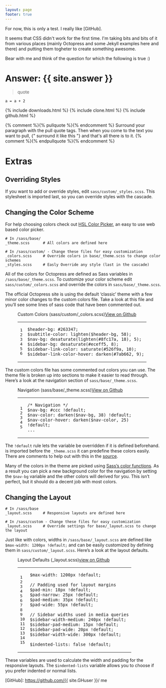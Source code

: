 ```yaml
---
layout: page
footer: true
---
```


For now, this is only a test. I really like [GitHub].

It seems that CSS didn't work for the first time. I'm taking bits and bits of
it from various places (mainly Octopress and some Jekyll examples here and
there) and putting them togheter to create something awesome.

Bear with me and think of the question for which the following is true :)

<h1> Answer: {{ site.answer }}</h1>

> quote

    a = a + 2

{% include downloads.html %}
{% include clone.html %}
{% include github.html %}

{% comment %}{% pullquote %}{% endcomment %}
Surround your paragraph with the pull quote tags. Then when you come to
the text you want to pull, {" surround it like this "} and that's all there is
to it.
{% comment %}{% endpullquote %}{% endcomment %}

Extras
======

<h2 id="overriding_styles">Overriding Styles</h2>


<p>If you want to add or override styles, edit <code>sass/custom/_styles.scss</code>. This stylesheet is imported last, so you can override styles with the cascade.</p>

<h2 id="customizing_styles">Changing the Color Scheme</h2>


<p>For help choosing colors check out <a href="http://hslpicker.com">HSL Color Picker</a>, an easy to use web based color picker.</p>

<pre><code># In /sass/base/
_theme.scss      # All colors are defined here

# In /sass/custom/ - Change these files for easy customization
_colors.scss     # Override colors in base/_theme.scss to change color schemes
_styles.scss     # Easly Override any style (last in the cascade)
</code></pre>

<p>All of the colors for Octopress are defined as Sass variables in <code>/sass/base/_theme.scss</code>.
To customize your color scheme edit <code>sass/custom/_colors.scss</code> and override the colors in <code>sass/base/_theme.scss</code>.</p>

<p>The official Octopress site is using the default &#8216;classic&#8217; theme with a few minor color changes to the custom colors file. Take a look at this file and you&#8217;ll see some lines of sass code that have been commented out.</p>

<figure class='code'><figcaption><span>Custom Colors (sass/custom/_colors.scss)</span><a href='https://github.com/imathis/octopress/tree/master/.themes/classic/sass/custom/_colors.scss'>View on Github </a></figcaption> <div class="highlight"><table><tr><td class="gutter"><pre class="line-numbers"><span class='line-number'>1</span>
<span class='line-number'>2</span>
<span class='line-number'>3</span>
<span class='line-number'>4</span>
<span class='line-number'>5</span>
<span class='line-number'>6</span>
</pre></td><td class='code'><pre><code class='scss'><span class='line'><span class="na">$header-bg</span><span class="o">:</span> <span class="mh">#263347</span><span class="p">;</span>
</span><span class='line'><span class="na">$subtitle-color</span><span class="o">:</span> <span class="nf">lighten</span><span class="p">(</span><span class="nv">$header-bg</span><span class="o">,</span> <span class="mi">58</span><span class="p">);</span>
</span><span class='line'><span class="na">$nav-bg</span><span class="o">:</span> <span class="nf">desaturate</span><span class="p">(</span><span class="nf">lighten</span><span class="p">(</span><span class="mh">#8fc17a</span><span class="o">,</span> <span class="mi">18</span><span class="p">)</span><span class="o">,</span> <span class="mi">5</span><span class="p">);</span>
</span><span class='line'><span class="na">$sidebar-bg</span><span class="o">:</span> <span class="nf">desaturate</span><span class="p">(</span><span class="mh">#eceff5</span><span class="o">,</span> <span class="mi">8</span><span class="p">);</span>
</span><span class='line'><span class="na">$sidebar-link-color</span><span class="o">:</span> <span class="nf">saturate</span><span class="p">(</span><span class="mh">#526f9a</span><span class="o">,</span> <span class="mi">10</span><span class="p">);</span>
</span><span class='line'><span class="na">$sidebar-link-color-hover</span><span class="o">:</span> <span class="nf">darken</span><span class="p">(</span><span class="mh">#7ab662</span><span class="o">,</span> <span class="mi">9</span><span class="p">);</span>
</span></code></pre></td></tr></table></div></figure>


<p>The custom colors file has some commented out colors you can use. The theme file is broken up into sections to make it easier to read through. Here&#8217;s a look at the navigation section of <code>sass/base/_theme.scss</code>.</p>

<figure class='code'><figcaption><span>Navigation (sass/base/_theme.scss)</span><a href='https://github.com/imathis/octopress/tree/master/.themes/classic/sass/base/_theme.scss'>View on Github </a></figcaption> <div class="highlight"><table><tr><td class="gutter"><pre class="line-numbers"><span class='line-number'>1</span>
<span class='line-number'>2</span>
<span class='line-number'>3</span>
<span class='line-number'>4</span>
<span class='line-number'>5</span>
</pre></td><td class='code'><pre><code class='scss'><span class='line'><span class="cm">/* Navigation */</span>
</span><span class='line'><span class="na">$nav-bg</span><span class="o">:</span> <span class="mh">#ccc</span> <span class="nv">!default</span><span class="p">;</span>
</span><span class='line'><span class="na">$nav-color</span><span class="o">:</span> <span class="nf">darken</span><span class="p">(</span><span class="nv">$nav-bg</span><span class="o">,</span> <span class="mi">38</span><span class="p">)</span> <span class="nv">!default</span><span class="p">;</span>
</span><span class='line'><span class="na">$nav-color-hover</span><span class="o">:</span> <span class="nf">darken</span><span class="p">(</span><span class="nv">$nav-color</span><span class="o">,</span> <span class="mi">25</span><span class="p">)</span> <span class="nv">!default</span><span class="p">;</span>
</span><span class='line'><span class="nc">...</span>
</span></code></pre></td></tr></table></div></figure>


<p>The <code>!default</code> rule lets the variable be overridden if it is defined beforehand.
is imported before the <code>_theme.scss</code> it can predefine these colors easily. There are comments to help out with this in the
<a href="https://github.com/imathis/octopress/tree/master/.themes/classic/sass/custom/_colors.scss">source</a>.</p>

<p>Many of the colors in the theme are picked using <a href="http://sass-lang.com/docs/yardoc/Sass/Script/Functions.html">Sass&#8217;s color functions</a>.
As a result you can pick a new background color for the navigation by setting the <code>$nav-bg</code> variable
and the other colors will derived for you. This isn&#8217;t perfect, but it should do a decent job with most colors.</p>

<h2 id="changing_layout">Changing the Layout</h2>


<pre><code># In /sass/base
_layout.scss     # Responsive layouts are defined here

# In /sass/custom - Change these files for easy customization
_layout.scss     # Override settings for base/_layout.scss to change the layout
</code></pre>

<p>Just like with colors, widths in <code>/sass/base/_layout.scss</code> are defined like <code>$max-width: 1200px !default;</code> and can be easily customized
by defining them in <code>sass/custom/_layout.scss</code>. Here&#8217;s a look at the layout defaults.</p>

<figure class='code'><figcaption><span>Layout Defaults (_layout.scss)</span><a href='https://github.com/imathis/octopress/tree/master/.themes/classic/sass/base/_layout.scss'>view on Github </a></figcaption> <div class="highlight"><table><tr><td class="gutter"><pre class="line-numbers"><span class='line-number'>1</span>
<span class='line-number'>2</span>
<span class='line-number'>3</span>
<span class='line-number'>4</span>
<span class='line-number'>5</span>
<span class='line-number'>6</span>
<span class='line-number'>7</span>
<span class='line-number'>8</span>
<span class='line-number'>9</span>
<span class='line-number'>10</span>
<span class='line-number'>11</span>
<span class='line-number'>12</span>
<span class='line-number'>13</span>
<span class='line-number'>14</span>
<span class='line-number'>15</span>
</pre></td><td class='code'><pre><code class='scss'><span class='line'><span class="na">$max-width</span><span class="o">:</span> <span class="mi">1200</span><span class="kt">px</span> <span class="nv">!default</span><span class="p">;</span>
</span><span class='line'>
</span><span class='line'><span class="c1">// Padding used for layout margins</span>
</span><span class='line'><span class="na">$pad-min</span><span class="o">:</span> <span class="mi">18</span><span class="kt">px</span> <span class="nv">!default</span><span class="p">;</span>
</span><span class='line'><span class="na">$pad-narrow</span><span class="o">:</span> <span class="mi">25</span><span class="kt">px</span> <span class="nv">!default</span><span class="p">;</span>
</span><span class='line'><span class="na">$pad-medium</span><span class="o">:</span> <span class="mi">35</span><span class="kt">px</span> <span class="nv">!default</span><span class="p">;</span>
</span><span class='line'><span class="na">$pad-wide</span><span class="o">:</span> <span class="mi">55</span><span class="kt">px</span> <span class="nv">!default</span><span class="p">;</span>
</span><span class='line'>
</span><span class='line'><span class="c1">// Sidebar widths used in media queries</span>
</span><span class='line'><span class="na">$sidebar-width-medium</span><span class="o">:</span> <span class="mi">240</span><span class="kt">px</span> <span class="nv">!default</span><span class="p">;</span>
</span><span class='line'><span class="na">$sidebar-pad-medium</span><span class="o">:</span> <span class="mi">15</span><span class="kt">px</span> <span class="nv">!default</span><span class="p">;</span>
</span><span class='line'><span class="na">$sidebar-pad-wide</span><span class="o">:</span> <span class="mi">20</span><span class="kt">px</span> <span class="nv">!default</span><span class="p">;</span>
</span><span class='line'><span class="na">$sidebar-width-wide</span><span class="o">:</span> <span class="mi">300</span><span class="kt">px</span> <span class="nv">!default</span><span class="p">;</span>
</span><span class='line'>
</span><span class='line'><span class="na">$indented-lists</span><span class="o">:</span> <span class="n-Pseudo">false</span> <span class="nv">!default</span><span class="p">;</span>
</span></code></pre></td></tr></table></div></figure>


<p>These variables are used to calculate the width and padding for the responsive layouts. The <code>$indented-lists</code> variable allows you to choose if you prefer indented or normal lists.</p>

[GitHub]: https://github.com/{{ site.GHuser }}/ me

